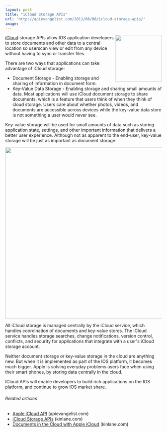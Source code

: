 ```yaml
---
layout: post
title: "iCloud Storage APIs"
url: 'http://apievangelist.com/2011/06/08/icloud-storage-apis/'
image: ''
---
```


<img class="c1" src="http://kinlane-productions.s3.amazonaws.com/apple/iCloud-Steel.jpg" alt="" width="150" align="right" />[iCloud][1] storage APIs allow IOS application developers to store documents and other data to a central location so userscan view or edit from any device without having to sync or transfer files.

There are two ways that applications can take advantage of iCloud storage:

  * Document Storage - Enabling storage and sharing of information in document form.
  * Key-Value Data Storage - Enabling storage and sharing small amounts of data.
Most applications will use iCloud document storage to share documents, which is a feature that users think of when they think of cloud storage. Users care about whether photos, videos, and documents are accessible across devices while the key-value data store is not something a user would never see.

Key-value storage will be used for small amounts of data such as storing application state, settings, and other important information that delivers a better user experience. Although not as apparent to the end-user, key-value storage will be just as important as document storage.

<img class="aligncenter c1" src="http://kinlane-productions.s3.amazonaws.com/apple/iCloud-Storage-APIs.png" alt="" width="550" align="center" />

All iCloud storage is managed centrally by the iCloud service, which handles coordination of documents and key-value stores. The iCloud service handles storage searches, change notifications, version control, conflicts, and security for applications that integrate with a user's iCloud storage account.

Neither document storage or key-value storage in the cloud are anything new. But when it is implemented as part of the IOS platform, it becomes much bigger. Apple is solving everyday problems users face when using their smart phones, by storing data centrally in the cloud.

ICloud APIs will enable developers to build rich applications on the IOS platform, and continue to grow IOS market share.

######  Related articles

  * [Apple iCloud API][2] (apievangelist.com)
  * [iCloud Storage APIs][3] (kinlane.com)
  * [Documents in the Cloud with Apple iCloud][4] (kinlane.com)

   [1]: http://www.apple.com/icloud/ (iCloud)
   [2]: http://blog.apievangelist.com/2011/06/06/apple-icloud-api/
   [3]: http://www.kinlane.com/2011/06/icloud-storage-apis/
   [4]: http://www.kinlane.com/2011/06/documents-in-the-cloud-with-apple-icloud/
